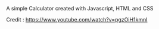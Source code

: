 A simple Calculator created with Javascript, HTML and CSS

Credit :
https://www.youtube.com/watch?v=pgzOiH1kmnI
